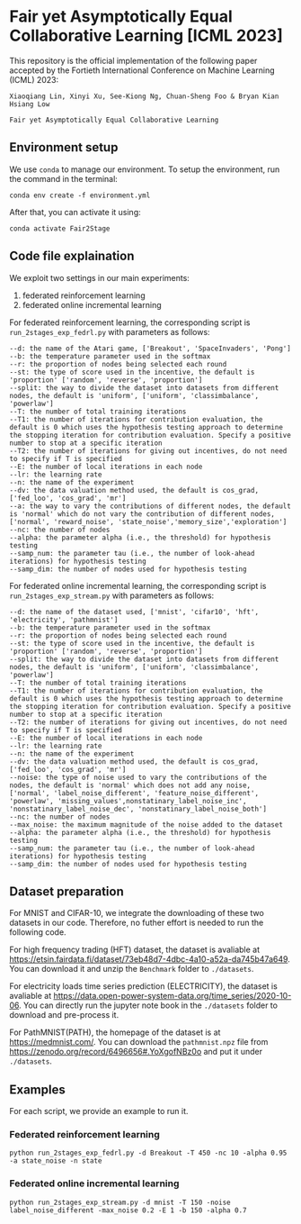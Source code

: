 # Fair yet Asymptotically Equal Collaborative Learning [ICML 2023]
This repository is the official implementation of the following paper accepted by the Fortieth International Conference on Machine Learning (ICML) 2023:
```
Xiaoqiang Lin, Xinyi Xu, See-Kiong Ng, Chuan-Sheng Foo & Bryan Kian Hsiang Low

Fair yet Asymptotically Equal Collaborative Learning
```

## Environment setup
We use `conda` to manage our environment. To setup the environment, run the command in the terminal:
```
conda env create -f environment.yml
```
After that, you can activate it using:
```
conda activate Fair2Stage
```

## Code file explaination
We exploit two settings in our main experiments:
1) federated reinforcement learning
2) federated online incremental learning

For federated reinforcement learning, the corresponding script is `run_2stages_exp_fedrl.py` with parameters as follows:
```
--d: the name of the Atari game, ['Breakout', 'SpaceInvaders', 'Pong']
--b: the temperature parameter used in the softmax
--r: the proportion of nodes being selected each round
--st: the type of score used in the incentive, the default is 'proportion' ['random', 'reverse', 'proportion']
--split: the way to divide the dataset into datasets from different nodes, the default is 'uniform', ['uniform', 'classimbalance', 'powerlaw']
--T: the number of total training iterations
--T1: the number of iterations for contribution evaluation, the default is 0 which uses the hypothesis testing approach to determine the stopping iteration for contribution evaluation. Specify a positive number to stop at a specific iteration
--T2: the number of iterations for giving out incentives, do not need to specify if T is specified
--E: the number of local iterations in each node
--lr: the learning rate
--n: the name of the experiment
--dv: the data valuation method used, the default is cos_grad, ['fed_loo', 'cos_grad', 'mr']
--a: the way to vary the contributions of different nodes, the default is 'normal' which do not vary the contribution of different nodes, ['normal', 'reward_noise', 'state_noise','memory_size','exploration']
--nc: the number of nodes
--alpha: the parameter alpha (i.e., the threshold) for hypothesis testing
--samp_num: the parameter tau (i.e., the number of look-ahead iterations) for hypothesis testing
--samp_dim: the number of nodes used for hypothesis testing
```



For federated online incremental learning, the corresponding script is `run_2stages_exp_stream.py` with parameters as follows:
```
--d: the name of the dataset used, ['mnist', 'cifar10', 'hft', 'electricity', 'pathmnist']
--b: the temperature parameter used in the softmax
--r: the proportion of nodes being selected each round
--st: the type of score used in the incentive, the default is 'proportion' ['random', 'reverse', 'proportion']
--split: the way to divide the dataset into datasets from different nodes, the default is 'uniform', ['uniform', 'classimbalance', 'powerlaw']
--T: the number of total training iterations
--T1: the number of iterations for contribution evaluation, the default is 0 which uses the hypothesis testing approach to determine the stopping iteration for contribution evaluation. Specify a positive number to stop at a specific iteration
--T2: the number of iterations for giving out incentives, do not need to specify if T is specified
--E: the number of local iterations in each node
--lr: the learning rate
--n: the name of the experiment
--dv: the data valuation method used, the default is cos_grad, ['fed_loo', 'cos_grad', 'mr']
--noise: the type of noise used to vary the contributions of the nodes, the default is 'normal' which does not add any noise, ['normal', 'label_noise_different', 'feature_noise_different', 'powerlaw', 'missing_values',nonstatinary_label_noise_inc', 'nonstatinary_label_noise_dec', 'nonstatinary_label_noise_both']
--nc: the number of nodes
--max_noise: the maximum magnitude of the noise added to the dataset
--alpha: the parameter alpha (i.e., the threshold) for hypothesis testing
--samp_num: the parameter tau (i.e., the number of look-ahead iterations) for hypothesis testing
--samp_dim: the number of nodes used for hypothesis testing
```

## Dataset preparation
For MNIST and CIFAR-10, we integrate the downloading of these two datasets in our code. Therefore, no futher effort is needed to run the following code.

For high frequency trading (HFT) dataset, the dataset is avaliable at https://etsin.fairdata.fi/dataset/73eb48d7-4dbc-4a10-a52a-da745b47a649. You can download it and unzip the `Benchmark` folder to `./datasets`.

For electricity loads time series prediction (ELECTRICITY), the dataset is avaliable at https://data.open-power-system-data.org/time_series/2020-10-06. You can directly run the jupyter note book in the `./datasets` folder to download and pre-process it.

For PathMNIST(PATH), the homepage of the dataset is at https://medmnist.com/. You can download the `pathmnist.npz` file from https://zenodo.org/record/6496656#.YoXgofNBz0o and put it under `./datasets`.

## Examples
For each script, we provide an example to run it.

### Federated reinforcement learning
`python run_2stages_exp_fedrl.py -d Breakout -T 450 -nc 10 -alpha 0.95 -a state_noise -n state`

### Federated online incremental learning
`python run_2stages_exp_stream.py -d mnist -T 150 -noise label_noise_different -max_noise 0.2 -E 1 -b 150 -alpha 0.7`